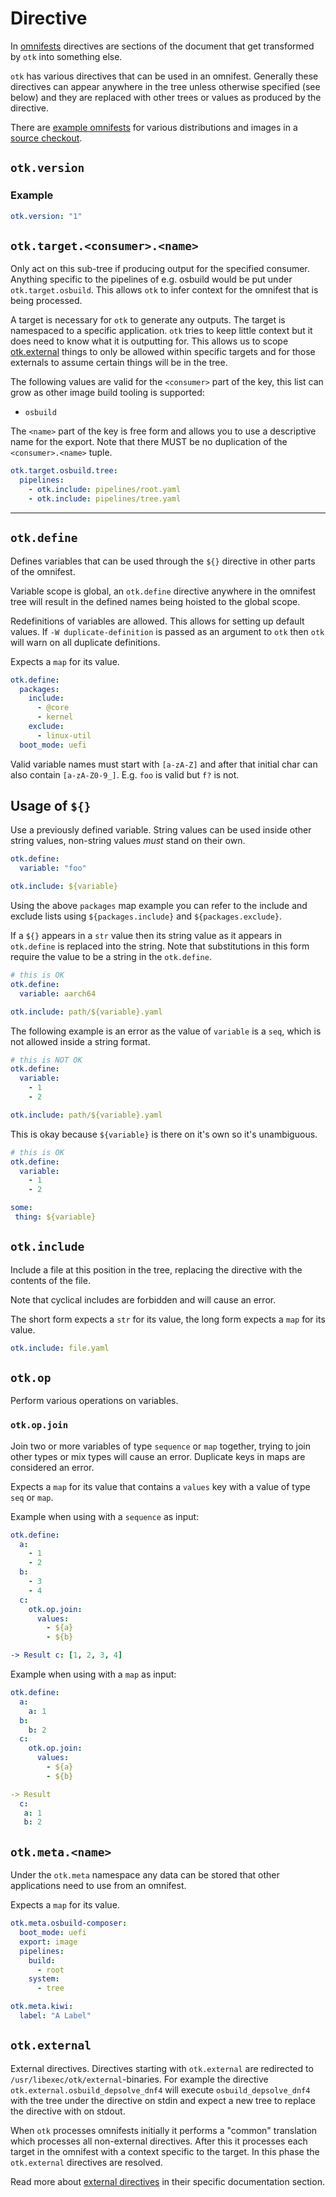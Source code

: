 # Directive

In [omnifests](./index.md) directives are sections of the document that get transformed by `otk` into something else.

`otk` has various directives that can be used in an omnifest. Generally these directives can appear anywhere in the tree unless otherwise specified (see below) and they are replaced with other trees or values as produced by the directive.

There are [example omnifests](https://github.com/osbuild/otk/tree/main/example) for various distributions and images in a [source checkout](../00-installation.md).

## `otk.version`

### Example

```yaml
otk.version: "1"
```

## `otk.target.<consumer>.<name>`

Only act on this sub-tree if producing output for the specified consumer. Anything specific to the pipelines of e.g. osbuild would be put under `otk.target.osbuild`. This allows `otk` to infer context for the omnifest that is being processed.

A target is necessary for `otk` to generate any outputs. The target is namespaced to a specific application. `otk` tries to keep little context but it does need to know what it is outputting for. This allows us to scope [otk.external](#otkexternal) things to only be allowed within specific targets and for those externals to assume certain things will be in the tree.

The following values are valid for the `<consumer>` part of the key, this list can grow as other image build tooling is supported:

- `osbuild`

The `<name>` part of the key is free form and allows you to use a descriptive name for the export. Note that there MUST be no duplication of the `<consumer>.<name>` tuple.

```yaml
otk.target.osbuild.tree:
  pipelines:
    - otk.include: pipelines/root.yaml
    - otk.include: pipelines/tree.yaml
```

---

## `otk.define`

Defines variables that can be used through the `${}` directive in
other parts of the omnifest.

Variable scope is global, an `otk.define` directive anywhere in the omnifest
tree will result in the defined names being hoisted to the global scope.

Redefinitions of variables are allowed. This allows for setting up default
values. If `-W duplicate-definition` is passed as an argument to `otk` then
`otk` will warn on all duplicate definitions.

Expects a `map` for its value.

```yaml
otk.define:
  packages:
    include:
      - @core
      - kernel
    exclude:
      - linux-util
  boot_mode: uefi
```

Valid variable names must start with `[a-zA-Z]` and after that initial
char can also contain `[a-zA-Z0-9_]`. E.g. `foo` is valid but `f?` is
not.

## Usage of `${}`

Use a previously defined variable. String values can be used inside other
string values, non-string values *must* stand on their own.

```yaml
otk.define:
  variable: "foo"

otk.include: ${variable}
```

Using the above `packages` map example you can refer to the include and exclude
lists using `${packages.include}` and `${packages.exclude}`.

If a `${}` appears in a `str` value then its string value as it appears
in `otk.define` is replaced into the string. Note that substitutions
in this form require the value to be a string in the `otk.define`.

```yaml
# this is OK
otk.define:
  variable: aarch64

otk.include: path/${variable}.yaml
```

The following example is an error as the value of `variable` is a `seq`, which
is not allowed inside a string format.

```yaml
# this is NOT OK
otk.define:
  variable:
    - 1
    - 2

otk.include: path/${variable}.yaml
```

This is okay because `${variable}` is there on it's own so it's unambiguous.
```yaml
# this is OK
otk.define:
  variable:
    - 1
    - 2

some:
 thing: ${variable}
```

## `otk.include`

Include a file at this position in the tree, replacing the directive with the
contents of the file.

Note that cyclical includes are forbidden and will cause an error.

The short form expects a `str` for its value, the long form expects a `map` for
its value.

```yaml
otk.include: file.yaml
```

## `otk.op`

Perform various operations on variables.

### `otk.op.join`

Join two or more variables of type `sequence` or `map` together, trying to
join other types or mix types will cause an error. Duplicate keys in
maps are considered an error.

Expects a `map` for its value that contains a `values` key with a value of type
`seq` or `map`.

Example when using with a `sequence` as input:

```yaml
otk.define:
  a:
    - 1
    - 2
  b:
    - 3
    - 4
  c:
    otk.op.join:
      values:
        - ${a}
        - ${b}

-> Result c: [1, 2, 3, 4]
```

Example when using with a `map` as input:

```yaml
otk.define:
  a:
    a: 1
  b:
    b: 2
  c:
    otk.op.join:
      values:
        - ${a}
        - ${b}

-> Result
  c:
   a: 1
   b: 2
```

## `otk.meta.<name>`

Under the `otk.meta` namespace any data can be stored that other applications
need to use from an omnifest.

Expects a `map` for its value.

```yaml
otk.meta.osbuild-composer:
  boot_mode: uefi
  export: image
  pipelines:
    build:
      - root
    system:
      - tree

otk.meta.kiwi:
  label: "A Label"
```

## `otk.external`

External directives. Directives starting with `otk.external` are redirected
to `/usr/libexec/otk/external`-binaries. For example the directive
`otk.external.osbuild_depsolve_dnf4` will execute `osbuild_depsolve_dnf4`
with the tree under the directive on stdin and expect a new tree to replace
the directive with on stdout.

When `otk` processes omnifests initially it performs a "common" translation
which processes all non-external directives. After this it processes each
target in the omnifest with a context specific to the target. In this phase
the `otk.external` directives are resolved.

Read more about [external directives](./02-external.md) in their specific
documentation section.
